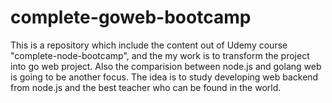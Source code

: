 # complete-goweb-bootcamp
This is a repository which include the content out of Udemy course "complete-node-bootcamp", and the my work is to transform the project into go web project. Also the comparision between node.js and golang web is going to be another focus. The idea is to study developing web backend from node.js and the best teacher who can be found in the world.   
